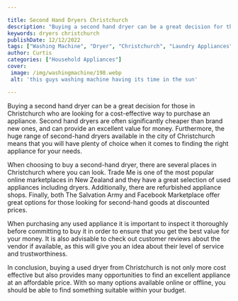 ```yaml
---

title: Second Hand Dryers Christchurch
description: "Buying a second hand dryer can be a great decision for those in Christchurch who are looking for a cost-effective way to purchase ...get more detail"
keywords: dryers christchurch
publishDate: 12/12/2022
tags: ["Washing Machine", "Dryer", "Christchurch", "Laundry Appliances"]
author: Curtis
categories: ["Household Appliances"]
cover: 
 image: /img/washingmachine/198.webp
 alt: 'this guys washing machine having its time in the sun'

---
```


Buying a second hand dryer can be a great decision for those in Christchurch who are looking for a cost-effective way to purchase an appliance. Second hand dryers are often significantly cheaper than brand new ones, and can provide an excellent value for money. Furthermore, the huge range of second-hand dryers available in the city of Christchurch means that you will have plenty of choice when it comes to finding the right appliance for your needs.

When choosing to buy a second-hand dryer, there are several places in Christchurch where you can look. Trade Me is one of the most popular online marketplaces in New Zealand and they have a great selection of used appliances including dryers. Additionally, there are refurbished appliance shops. Finally, both The Salvation Army and Facebook Marketplace offer great options for those looking for second-hand goods at discounted prices. 

When purchasing any used appliance it is important to inspect it thoroughly before committing to buy it in order to ensure that you get the best value for your money. It is also advisable to check out customer reviews about the vendor if available, as this will give you an idea about their level of service and trustworthiness. 

In conclusion, buying a used dryer from Christchurch is not only more cost effective but also provides many opportunities to find an excellent appliance at an affordable price. With so many options available online or offline, you should be able to find something suitable within your budget.
